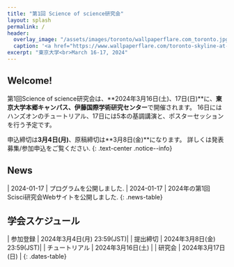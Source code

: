 ```yaml
---
title: "第1回 Science of science研究会"
layout: splash
permalink: /
header:
  overlay_image: "/assets/images/toronto/wallpaperflare.com_toronto.jpg"
  caption: '<a href="https://www.wallpaperflare.com/toronto-skyline-at-night-images-android-wallpapers-for-your-desktop-or-phone-3840×2160-wallpaper-bnmtd" target="_blank">Photo @ Wallpaper Flare</a>'
excerpt: "東京大学<br>March 16-17, 2024"
---
```


## Welcome!

第1回Science of science研究会は、**2024年3月16日(土)、17日(日)**に、**東京大学本郷キャンパス、伊藤国際学術研究センター**で開催されます。
16日にはハンズオンのチュートリアル、17日には5本の基調講演と、ポスターセッションを行う予定です。


申込締切は**3月4日(月)**、原稿締切は**3月8日(金)**になります。
詳しくは発表募集/参加申込をご覧ください.
{: .text-center .notice--info}

## News

<style>
.news-table { font-size: .8em; table-layout: fixed; }
.news-table tr td:nth-child(1) { font-weight: bold; width: 10em; }
</style>

| 2024-01-17 | プログラムを公開しました.
| 2024-01-17 | 2024年の第1回Scisci研究会Webサイトを公開しました.
{: .news-table}

## 学会スケジュール

<style>
.dates-table { font-size: .8em; }
.dates-table tr td:nth-child(1) { width: 10em; }
.dates-table del { color: #888; }
</style>

| 参加登録 | 2024年3月4日(月) 23:59(JST)|
| 提出締切 | 2024年3月8日(金) 23:59(JST)|
| チュートリアル | 2024年3月16日(土) |
| 研究会 | 2024年3月17日(日) |
{: .dates-table}
